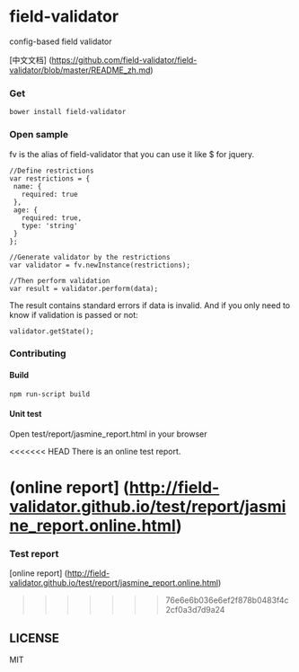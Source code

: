 # field-validator
config-based field validator

[中文文档] (https://github.com/field-validator/field-validator/blob/master/README_zh.md)

### Get
```
bower install field-validator
```

### Open sample

fv is the alias of field-validator that you can use it like $ for jquery.

 ```
//Define restrictions
var restrictions = {
  name: {
    required: true
  },
  age: {
    required: true,
    type: 'string'
  }
};

//Generate validator by the restrictions
var validator = fv.newInstance(restrictions);

//Then perform validation
var result = validator.perform(data);

```

The result contains standard errors if data is invalid. And if you only need to know if validation is passed or not:
```
validator.getState();
```

### Contributing

#### Build
```
npm run-script build
```

#### Unit test

Open test/report/jasmine_report.html in your browser

<<<<<<< HEAD
There is an online test report.

(online report] (http://field-validator.github.io/test/report/jasmine_report.online.html)
=======
### Test report
[online report] (http://field-validator.github.io/test/report/jasmine_report.online.html)
>>>>>>> 76e6e6b036e6ef2f878b0483f4c2cf0a3d7d9a24

## LICENSE

MIT
